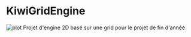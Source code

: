 # KiwiGridEngine
![plot](./ressources/KiwiEngineIcon.png)
Projet d'engine 2D basé sur une grid pour le projet de fin d'année
